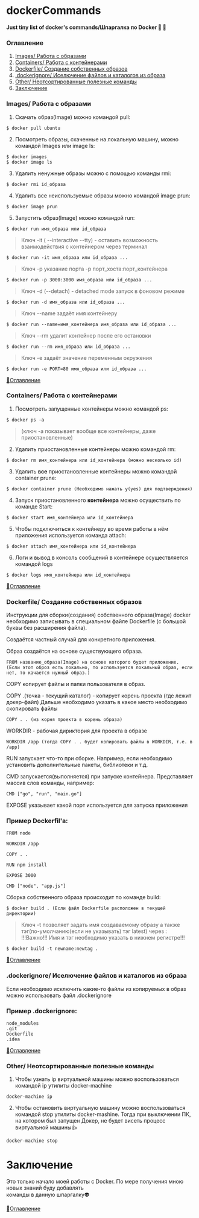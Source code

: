 # dockerCommands
**Just tiny list of docker's commands/Шпаргалка по Docker :whale: :new_moon_with_face:**

### Оглавление
1. [Images/ Работа с образами](#images-работа-с-образами)
2. [Containers/ Работа с контейнерами](#containers-работа-с-контейнерами)
3. [Dockerfile/ Создание собственных образов](#dockerfile-создание-собственных-образов)
4. [.dockerignore/ Иселючение файлов и каталогов из образа](#dockerignore-иселючение-файлов-и-каталогов-из-образа)
5. [Other/ Неотсортированные полезные команды](#other-неотсортированные-полезные-команды)
6. [Заключение](#заключение)

### Images/ Работа с образами
1) Скачать образ(Image) можно командой pull:
```
$ docker pull ubuntu
```

2) Посмотреть образы, скаченные на локальную машину, можно командой Images или image ls:
```
$ docker images
$ docker image ls
```

3) Удалить ненужные образы можно с помощью команды rmi:
```
$ docker rmi id_образа
```

4) Удалить все неиспользуемые образы можно командой image prun:
```
$ docker image prun
```

5) Запустить образ(Image) можно командой run:
```
$ docker run имя_образа или id_образа
```
 >Ключ -it ( --interactive --tty) - оставить возможность взаимодействия с контейнером через терминал
```
$ docker run -it имя_образа или id_образа ...
```
 >Ключ -p указание порта -p порт_хоста:порт_контейнера
```
$ docker run -p 3000:3000 имя_образа или id_образа ...
```
>Ключ -d (--detach) - detached mode запуск в фоновом режиме
```
$ docker run -d имя_образа или id_образа ...
```
>Ключ --name задаёт имя контейнеру
```
$ docker run --name=имя_контейнера имя_образа или id_образа ...
```
>Ключ --rm удалит контейнер после его остановки
```
$ docker run --rm имя_образа или id_образа ...
```
>Ключ -e задаёт значение переменным окружения
```
$ docker run -e PORT=80 имя_образа или id_образа ...
```
[:small_red_triangle:Оглавление](#оглавление) 
 
 ### Containers/ Работа с контейнерами
 
1) Посмотреть запущенные контейнеры можно командой ps:
```
$ docker ps -a
```
>(ключ -a показывает вообще все контейнеры, даже приостановленные)

2) Удалить приостановленные контейнеры можно командой rm:
```
$ docker rm имя_контейнера или id_контейнера (можно несколько id)
```

3) Удалить **все** приостановленные контейнеры можно командой container prune:
```
$ docker container prune (Необходимо нажать y(yes) для подтверждения)
```

4) Запуск приостановленного **контейнера** можно осуществить по команде Start:
```
$ docker start имя_контейнера или id_контейнера
```

5) Чтобы подключиться к контейнеру во время работы в нём приложения используется команда attach:
```
$ docker attach имя_контейнера или id_контейнера
```

6) Логи и вывод в консоль сообщений в контейнере осуществляется командой logs
```
$ docker logs имя_контейнера или id_контейнера
```
[:small_red_triangle:Оглавление](#оглавление)

### Dockerfile/ Создание собственных образов

Инструкции для сборки(создания) собственного образа(Image) docker необходимо записывать в специальном файле Dockerfile (с большой буквы без раcширения файла).

Создаётся частный случай для конкретного приложения.

Образ создаётся на основе существующего образа.
```
FROM название_образа(Image) на основе которого будет приложение.
(Если этот оброз есть локально, то используется локальный образ, если нет, то качается нужный образ.)
```
COPY копирует файлы и папки пользователя в образ. 

COPY .(точка - текущий каталог) - копирует корень проекта (где лежит докер-файл)
Дальше необходимо указать в какое место необходимо скопировать файлы
```
COPY . . (из корня проекта в корень образа)
```
WORKDIR - рабочая дириктория для проекта в образе
```
WORKDIR /app (тогда COPY . . будет копировать файлы в WORKDIR, т.е. в /app)
```

RUN запускает что-то при сборке. Например, если необходимо установить дополнительные пакеты, библиотеки и т.д.

CMD запускается(выполняется) при запуске контейнера. Представляет массив слов команды, например:
```
CMD ["go", "run", "main.go"]
```

EXPOSE указывает какой порт используется для запуска приложения

### Пример Dockerfil'а:
```
FROM node

WORKDIR /app

COPY . .

RUN npm install

EXPOSE 3000

CMD ["node", "app.js"]
```

Сборка собственного образа происходит по команде build:
```
$ docker build . (Если файл Dockerfile расположен в текущей директории)
```
  >Ключ -t позволяет задать имя создаваемому образу а также тэг(по-умолчанию(если не указывать) тэг latest) через :  
  >!!!Важно!!! Имя и тэг необходимо указать в нижнем регистре!!!
```
$ docker build -t newname:newtag .
```
[:small_red_triangle:Оглавление](#оглавление)

### .dockerignore/ Иселючение файлов и каталогов из образа

Если необходимо исключить какие-то файлы из копируемых в образ  
можно использовать файл .dockerignore

### Пример .dockerignore:
```
node_modules
.git
Dockerfile
.idea
```
[:small_red_triangle:Оглавление](#оглавление)

### Other/ Неотсортированные полезные команды

1) Чтобы узнать ip виртуальной машины можно воспользоваться командой ip утилиты docker-machine
```
docker-machine ip
```
2) Чтобы остановить виртуальную машину можно воспользоваться командой stop утилиты docker-mashine. Тогда при выключении ПК, на котором был запущен Докер, не будет висеть процесс виртуальной машины:thumbsup:
```
docker-machine stop
```

# Заключение

Это только начало моей работы с Docker. По мере получения мною новых знаний буду добавлять  
команды в данную шпаргалку:alien:

[:small_red_triangle:Оглавление](#оглавление)
